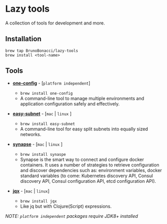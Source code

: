 # Lazy tools

A collection of tools for development and more.


## Installation

    brew tap BrunoBonacci/lazy-tools
    brew install <tool-name>

## Tools

  * [**one-config**](https://github.com/BrunoBonacci/1config) - [`platform independent`]
    - `brew install one-config`
    - A command-line tool to manage multiple environments and
    application configuration safely and effectively.

  * [**easy-subnet**](https://github.com/BrunoBonacci/easy-subnet) - [`mac` | `linux` ]
    - `brew install easy-subnet`
    - A command-line tool for easy split subnets into equally sized
    networks.

  * [**synapse**](https://github.com/BrunoBonacci/synapse) - [`mac` | `linux` ]
    - `brew install synaspe`
    - Synapse is the smart way to connect and configure docker
    containers. It uses a number of strategies to retrieve
    configuration and discover dependencies such as: environment
    variables, docker standard variables (to come: Kubernetes
    discovery API, Consul discovery API, Consul configuration API,
    etcd configuration API).

  * [**jqx**](./doc/jqx/README.md) - [`mac` | `linux`]
    - `brew install jqx`
    - Like jq but with Clojure(Script) expressions.


*NOTE: `platform independent` packages require JDK8+ installed*
